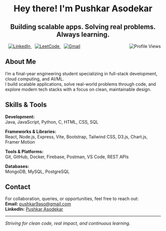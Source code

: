 <h1 align="center">Hey there! I'm Pushkar Asodekar</h1>
<h2 align="center">Building scalable apps. Solving real problems. Always learning.</h2>

<p align="left">
  <a href="https://www.linkedin.com/in/pushkar-asodekar/" target="_blank">
    <img src="https://img.icons8.com/?size=30&id=xuvGCOXi8Wyg&format=png&color=000000" alt="LinkedIn" style="margin-left: 10px;" />
  </a>
  <a href="https://leetcode.com/u/Pushkar1908/" target="_blank">
    <img src="https://img.icons8.com/?size=30&id=9L16NypUzu38&format=png&color=000000" alt="LeetCode" style="margin-left: 10px;" />
  </a>
  <a href="mailto:pushkar9aso@gmail.com">
    <img src="https://img.icons8.com/?size=30&id=qyRpAggnV0zH&format=png&color=000000" alt="Gmail" style="margin-left: 10px;" />
  </a>
  <img src="https://komarev.com/ghpvc/?username=Pushkaraso19&color=blue&style=flat" alt="Profile Views" align="right" />
</p>


## About Me

I’m a final-year engineering student specializing in full-stack development, cloud computing, and AI/ML.  
I build scalable applications, solve real-world problems through code, and explore modern tech stacks with a focus on clean, maintainable design.


## Skills & Tools

**Development:**  
Java, JavaScript, Python, C, HTML, CSS, SQL  

**Frameworks & Libraries:**  
React, Node.js, Express, Vite, Bootstrap, Tailwind CSS, D3.js, Chart.js, Framer Motion  

**Tools & Platforms:**  
Git, GitHub, Docker, Firebase, Postman, VS Code, REST APIs  

**Databases:**  
MongoDB, MySQL, PostgreSQL  


## Contact

For collaboration, queries, or opportunities, feel free to reach out:  
**Email:** pushkar9aso@gmail.com  
**LinkedIn:** [Pushkar Asodekar](https://www.linkedin.com/in/pushkar-asodekar/)

---

*Striving for clean code, real impact, and continuous learning.*
